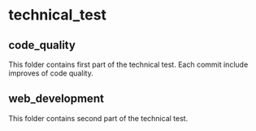 # technical_test

## **code_quality**
This folder contains first part of the technical test. Each commit include improves of code quality.

## **web_development**
This folder contains second part of the technical test.
